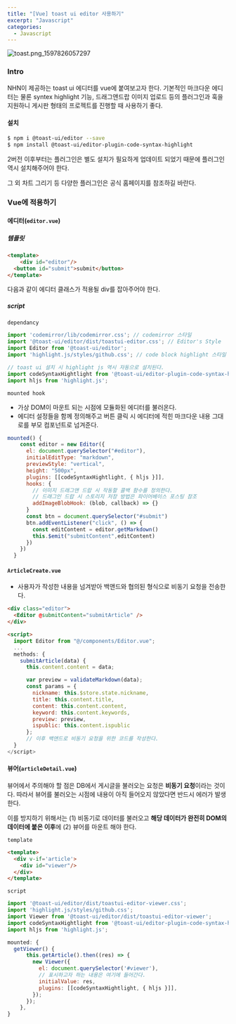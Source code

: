 ```yaml
---
title: "[Vue] toast ui editor 사용하기"
excerpt: "Javascript"
categories:
  - Javascript
---
```


![toast.png_1597826057297](https://firebasestorage.googleapis.com/v0/b/twl-image-storage.appspot.com/o/toast.png_1597826057297?alt=media&token=09075b59-6634-4616-9ab2-2326b50c7e95)

### Intro

NHN이 제공하는 toast ui 에디터를 vue에 붙여보고자 한다. 기본적인 마크다운 에디터는 물론 syntex highlight 기능, 드래그앤드랍 이미지 업로드 등의 플러그인과 훅을 지원하니 게시판 형태의 프로젝트를 진행할 때 사용하기 좋다. 



#### 설치

```bash
$ npm i @toast-ui/editor --save
$ npm install @toast-ui/editor-plugin-code-syntax-highlight
```

2버전 이후부터는 플러그인은 별도 설치가 필요하게 업데이트 되었기 때문에 플러그인 역시 설치해주어야 한다. 

그 외 차트 그리기 등 다양한 플러그인은 공식 홈페이지를 참조하길 바란다. 



### Vue에 적용하기

#### 에디터(`editor.vue`)

##### 템플릿

```html
<template>
	<div id="editor"/>
  <button id="submit">submit</button>
</template>
```

다음과 같이 에디터 클래스가 적용될 div를 잡아주어야 한다. 



##### script

`dependancy`

```javascript
import 'codemirror/lib/codemirror.css'; // codemirror 스타일
import '@toast-ui/editor/dist/toastui-editor.css'; // Editor's Style
import Editor from '@toast-ui/editor';
import 'highlight.js/styles/github.css'; // code block highlight 스타일

// toast ui 설치 시 highlight js 역시 자동으로 설치된다.
import codeSyntaxHightlight from '@toast-ui/editor-plugin-code-syntax-highlight';
import hljs from 'highlight.js';
```



`mounted hook`

- 가상 DOM이 마운트 되는 시점에 모듈화된 에디터를 불러온다. 
- 에디터 설정들을 함께 정의해주고 버튼 클릭 시 에디터에 적힌 마크다운 내용 그대로를 부모 컴포넌트로 넘겨준다. 

```javascript
mounted() {
    const editor = new Editor({
      el: document.querySelector("#editor"),
      initialEditType: "markdown",
      previewStyle: "vertical",
      height: "500px",
      plugins: [[codeSyntaxHightlight, { hljs }]],
      hooks: {
        // 이미지 드래그앤 드랍 시 작동할 콜백 함수를 정의한다.
        // 드래그인 드랍 시 스토리지 저장 방법은 파이어베이스 포스팅 참조
        addImageBlobHook: (blob, callback) => {}
      }
      const btn = document.querySelector("#submit")
      btn.addEventListener("click", () => {
        const editContent = editor.getMarkdown()
        this.$emit("submitContent",editContent)
      })
    })
  }
```



#### `ArticleCreate.vue`

- 사용자가 작성한 내용을 넘겨받아 백앤드와 협의된 형식으로 비동기 요청을 전송한다. 

```html
<div class="editor">
  <Editor @submitContent="submitArticle" />
</div>

<script>
  import Editor from "@/components/Editor.vue";
  ...
  methods: {
    submitArticle(data) {
      this.content.content = data;

      var preview = validateMarkdown(data);
      const params = {
        nickname: this.$store.state.nickname,
        title: this.content.title,
        content: this.content.content,
        keyword: this.content.keywords,
        preview: preview,
        ispublic: this.content.ispublic
      };
      // 이후 백앤드로 비동기 요청을 위한 코드를 작성한다. 
  }
</script>
```



#### 뷰어(`articleDetail.vue`)

뷰어에서 주의해야 할 점은 DB에서 게시글을 불러오는 요청은 **비동기 요청**이라는 것이다. 따라서 뷰어를 불러오는 시점에 내용이 아직 들어오지 않았다면 반드시 에러가 발생한다. 

이를 방지하기 위해서는 (1) 비동기로 데이터를 불러오고 **해당 데이터가 완전히 DOM의 데이터에 붙은 이후**에 (2) 뷰어를 마운트 해야 한다.  

`template`

```html
<template>
  <div v-if='article'>
    <div id="viewer"/>
  </div>
</template>
```

`script`

```javascript
import '@toast-ui/editor/dist/toastui-editor-viewer.css';
import 'highlight.js/styles/github.css';
import Viewer from '@toast-ui/editor/dist/toastui-editor-viewer';
import codeSyntaxHightlight from '@toast-ui/editor-plugin-code-syntax-highlight';
import hljs from 'highlight.js';

mounted: {
  getViewer() {
      this.getArticle().then((res) => {
        new Viewer({
          el: document.querySelector('#viewer'),
          // 표시하고자 하는 내용은 여기에 들어간다.
          initialValue: res,
          plugins: [[codeSyntaxHightlight, { hljs }]],
        });
      });
    },
}
```



